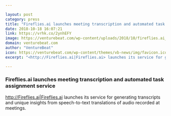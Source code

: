 ```yaml
---

layout: post
category: press
title: "Fireflies.ai launches meeting transcription and automated task assignment service"
date: 2018-10-18 16:07:21
link: https://vrhk.co/2ynhEFY
image: https://venturebeat.com/wp-content/uploads/2018/10/fireflies.ai_.png?fit=1016%2C677&strip=all
domain: venturebeat.com
author: "VentureBeat"
icon: https://venturebeat.com/wp-content/themes/vb-news/img/favicon.ico
excerpt: "<http://Fireflies.ai|Fireflies.ai> launches its service for generating transcripts and unique insights from speech-to-text translations of audio recorded at meetings."

---
```


### Fireflies.ai launches meeting transcription and automated task assignment service

<http://Fireflies.ai|Fireflies.ai> launches its service for generating transcripts and unique insights from speech-to-text translations of audio recorded at meetings.